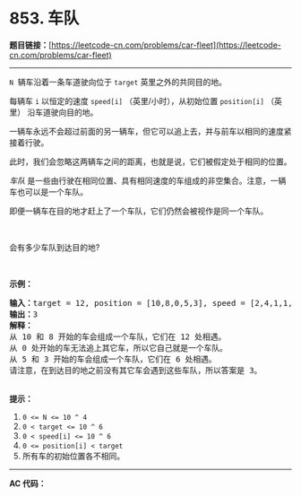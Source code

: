 # 853. 车队

**题目链接：**[https://leetcode-cn.com/problems/car-fleet](https://leetcode-cn.com/problems/car-fleet)

---

<div class="content__1Y2H">
 <div class="notranslate">
  <p><code>N</code> &nbsp;辆车沿着一条车道驶向位于&nbsp;<code>target</code>&nbsp;英里之外的共同目的地。</p> 
  <p>每辆车&nbsp;<code>i</code>&nbsp;以恒定的速度&nbsp;<code>speed[i]</code>&nbsp;（英里/小时），从初始位置&nbsp;<code>position[i]</code>&nbsp;（英里） 沿车道驶向目的地。</p> 
  <p>一辆车永远不会超过前面的另一辆车，但它可以追上去，并与前车以相同的速度紧接着行驶。</p> 
  <p>此时，我们会忽略这两辆车之间的距离，也就是说，它们被假定处于相同的位置。</p> 
  <p><em>车队&nbsp;</em>是一些由行驶在相同位置、具有相同速度的车组成的非空集合。注意，一辆车也可以是一个车队。</p> 
  <p>即便一辆车在目的地才赶上了一个车队，它们仍然会被视作是同一个车队。</p> 
  <p>&nbsp;</p> 
  <p>会有多少车队到达目的地?</p> 
  <p>&nbsp;</p> 
  <p><strong>示例：</strong></p> 
  <pre class="language-text"><strong>输入：</strong>target = 12, position = [10,8,0,5,3], speed = [2,4,1,1,3]
<strong>输出：</strong>3
<strong>解释：</strong>
从 10 和 8 开始的车会组成一个车队，它们在 12 处相遇。
从 0 处开始的车无法追上其它车，所以它自己就是一个车队。
从 5 和 3 开始的车会组成一个车队，它们在 6 处相遇。
请注意，在到达目的地之前没有其它车会遇到这些车队，所以答案是 3。
</pre> 
  <p><br> <strong>提示：</strong></p> 
  <ol> 
   <li><code>0 &lt;= N &lt;= 10 ^ 4</code></li> 
   <li><code>0 &lt; target&nbsp;&lt;= 10 ^ 6</code></li> 
   <li><code>0 &lt;&nbsp;speed[i] &lt;= 10 ^ 6</code></li> 
   <li><code>0 &lt;= position[i] &lt; target</code></li> 
   <li>所有车的初始位置各不相同。</li> 
  </ol> 
 </div>
</div>

---

**AC 代码：**

```java

```